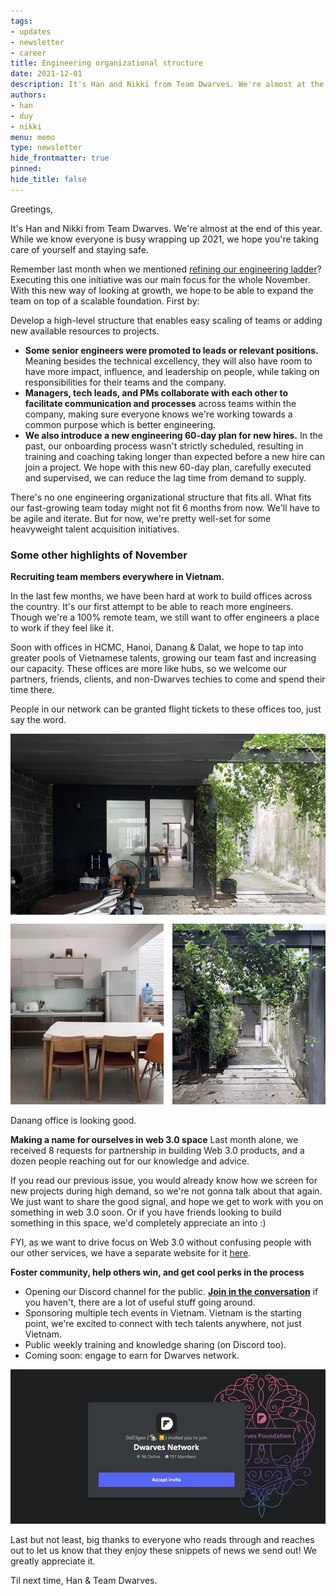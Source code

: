 ```yaml
---
tags: 
- updates
- newsletter
- career
title: Engineering organizational structure
date: 2021-12-01
description: It's Han and Nikki from Team Dwarves. We're almost at the end of this year. While we know everyone is busy wrapping up 2021, we hope you're taking care of yourself and staying safe.
authors: 
- han
- duy
- nikki
menu: memo
type: newsletter
hide_frontmatter: true
pinned: 
hide_title: false
---
```


Greetings,

It's Han and Nikki from Team Dwarves. We're almost at the end of this year. While we know everyone is busy wrapping up 2021, we hope you're taking care of yourself and staying safe.

Remember last month when we mentioned [refining our engineering ladder](https://log.d.foundation)? Executing this one initiative was our main focus for the whole November. With this new way of looking at growth, we hope to be able to expand the team on top of a scalable foundation. First by:

 Develop a high-level structure that enables easy scaling of teams or adding new available resources to projects.
- **Some senior engineers were promoted to leads or relevant positions.** Meaning besides the technical excellency, they will also have room to have more impact, influence, and leadership on people, while taking on responsibilities for their teams and the company.
- **Managers, tech leads, and PMs collaborate with each other to facilitate communication and processes** across teams within the company, making sure everyone knows we're working towards a common purpose which is better engineering.
- **We also introduce a new engineering 60-day plan for new hires.** In the past, our onboarding process wasn't strictly scheduled, resulting in training and coaching taking longer than expected before a new hire can join a project. We hope with this new 60-day plan, carefully executed and supervised, we can reduce the lag time from demand to supply.

There's no one engineering organizational structure that fits all. What fits our fast-growing team today might not fit 6 months from now. We'll have to be agile and iterate. But for now, we're pretty well-set for some heavyweight talent acquisition initiatives.

### Some other highlights of November
**Recruiting team members everywhere in Vietnam.**

In the last few months, we have been hard at work to build offices across the country. It's our first attempt to be able to reach more engineers. Though we're a 100% remote team, we still want to offer engineers a place to work if they feel like it.

Soon with offices in HCMC, Hanoi, Danang & Dalat, we hope to tap into greater pools of Vietnamese talents, growing our team fast and increasing our capacity. These offices are more like hubs, so we welcome our partners, friends, clients, and non-Dwarves techies to come and spend their time there.

People in our network can be granted flight tickets to these offices too, just say the word.

![](assets/engineering-org-structure-20240312105149734.webp)

Danang office is looking good.

**Making a name for ourselves in web 3.0 space**
Last month alone, we received 8 requests for partnership in building Web 3.0 products, and a dozen people reaching out for our knowledge and advice.

If you read our previous issue, you would already know how we screen for new projects during high demand, so we're not gonna talk about that again. We just want to share the good signal, and hope we get to work with you on something in web 3.0 soon. Or if you have friends looking to build something in this space, we'd completely appreciate an into :)

FYI, as we want to drive focus on Web 3.0 without confusing people with our other services, we have a separate website for it [here](https://console.so).

**Foster community, help others win, and get cool perks in the process**
- Opening our Discord channel for the public. [**Join in the conversation**](https://discord.gg/dzNBpNTVEZ) if you haven't, there are a lot of useful stuff going around.
- Sponsoring multiple tech events in Vietnam. Vietnam is the starting point, we're excited to connect with tech talents anywhere, not just Vietnam.
- Public weekly training and knowledge sharing (on Discord too).
- Coming soon: engage to earn for Dwarves network.

![](assets/engineering-org-structure-20240312105213068.webp)

Last but not least, big thanks to everyone who reads through and reaches out to let us know that they enjoy these snippets of news we send out! We greatly appreciate it.

Til next time,
Han & Team Dwarves.